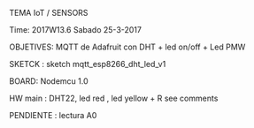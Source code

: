 TEMA	      IoT	/ SENSORS

Time:       2017W13.6	Sabado	25-3-2017

OBJETIVES:	MQTT de Adafruit con DHT + led on/off + Led PMW

SKETCK :    sketch	mqtt_esp8266_dht_led_v1

BOARD:      Nodemcu 1.0 

HW main     : DHT22, led red , led yellow + R see comments 

PENDIENTE	: lectura A0
